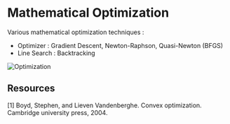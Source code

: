 # Mathematical Optimization
Various mathematical optimization techniques :

- Optimizer : Gradient Descent, Newton-Raphson, Quasi-Newton (BFGS) 
- Line Search : Backtracking 

![Optimization](https://github.com/vincentbonnetcg/Numerical-Bric-a-Brac/blob/master/optimizations/img/optimization.png)


## Resources
[1] Boyd, Stephen, and Lieven Vandenberghe. Convex optimization. Cambridge university press, 2004.


